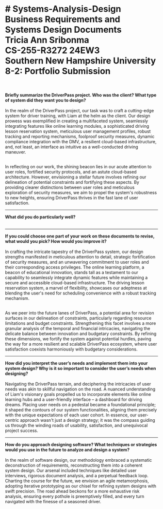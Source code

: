 <h1># Systems-Analysis-Design<br>
Business Requirements and Systems Design Documents<br>
Tricia Ann Sribonma<br>
CS-255-R3272 24EW3<br>
Southern New Hampshire University<br>
8-2: Portfolio Submission<br><br></h1>


<b>Briefly summarize the DriverPass project. Who was the client? What type of system did they want you to design?</b><br><br>
In the realm of the DriverPass project, our task was to craft a cutting-edge system for driver training, with Liam at the helm as the client. Our design prowess was exemplified in creating a multifaceted system, seamlessly integrating features like online learning modules, a sophisticated driving lesson reservation system, meticulous user management profiles, robust tracking and reporting mechanisms, foolproof security measures, dynamic compliance integration with the DMV, a resilient cloud-based infrastructure, and, not least, an interface as intuitive as a well-conducted driving maneuver.<br><br>

In reflecting on our work, the shining beacon lies in our acute attention to user roles, fortified security protocols, and an astute cloud-based architecture. However, envisioning a stellar future involves refining our delineation of potential constraints and fortifying these aspects. By providing clearer distinctions between user roles and meticulous exploration of security measures, we aim to propel the system's robustness to new heights, ensuring DriverPass thrives in the fast lane of user satisfaction.

<hr>
<b>What did you do particularly well?</b><br><br>

<hr>
<b>If you could choose one part of your work on these documents to revise, what would you pick? How would you improve it?</b><br><br>
In crafting the intricate tapestry of the DriverPass system, our design strengths manifested in meticulous attention to detail, strategic fortification of security measures, and an unwavering commitment to user roles and their corresponding access privileges. The online learning platform, a beacon of educational innovation, stands tall as a testament to our capability to seamlessly integrate dynamic features while maintaining a secure and accessible cloud-based infrastructure. The driving lesson reservation system, a marvel of flexibility, showcases our adeptness at blending the user's need for scheduling convenience with a robust tracking mechanism.<br><br>

As we peer into the future lanes of DriverPass, a potential area for revision surfaces in our delineation of constraints, particularly regarding resource limitations and budget constraints. Strengthening this facet involves a more granular analysis of the temporal and financial intricacies, navigating the delicate balance between innovation and budgetary constraints. By refining these dimensions, we fortify the system against potential hurdles, paving the way for a more resilient and scalable DriverPass ecosystem, where user satisfaction coexists harmoniously with budgetary considerations.

<hr>
<b>How did you interpret the user’s needs and implement them into your system design? Why is it so important to consider the user’s needs when designing?</b><br><br>
Navigating the DriverPass terrain, and deciphering the intricacies of user needs was akin to skillful navigation on the road. A nuanced understanding of Liam's visionary goals propelled us to incorporate elements like online learning hubs and a user-friendly interface – a dashboard for driving dreams. Placing user needs on a pedestal became a foundational principle; it shaped the contours of our system functionalities, aligning them precisely with the unique expectations of each user cohort. In essence, our user-centric approach wasn't just a design strategy; it was the compass guiding us through the winding roads of usability, satisfaction, and unequivocal project success.

<hr>
<b>How do you approach designing software? What techniques or strategies would you use in the future to analyze and design a system?</b><br><br>
In the realm of software design, our methodology embraced a systematic deconstruction of requirements, reconstructing them into a coherent system design. Our arsenal included techniques like detailed user interviews, rigorous document analysis, and a perpetual feedback loop. Charting the course for the future, we envision an agile metamorphosis, adopting iterative prototyping as our chisel for refining system designs with swift precision. The road ahead beckons for a more exhaustive risk analysis, ensuring every pothole is preemptively filled, and every turn navigated with the finesse of a seasoned driver.
